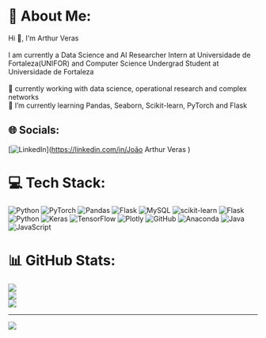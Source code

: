 # 💫 About Me:
Hi 👋, I'm Arthur Veras<br><br>I am currently a Data Science and AI Researcher Intern at Universidade de Fortaleza(UNIFOR) and Computer Science Undergrad Student at Universidade de Fortaleza<br><br>🔭 currently working with data science, operational research and complex networks <br>🌱 I’m currently learning Pandas, Seaborn, Scikit-learn, PyTorch and Flask


## 🌐 Socials:
[![LinkedIn](https://img.shields.io/badge/LinkedIn-%230077B5.svg?logo=linkedin&logoColor=white)](https://linkedin.com/in/João Arthur Veras  ) 

# 💻 Tech Stack:
![Python](https://img.shields.io/badge/python-3670A0?style=for-the-badge&logo=python&logoColor=ffdd54) ![PyTorch](https://img.shields.io/badge/PyTorch-%23EE4C2C.svg?style=for-the-badge&logo=PyTorch&logoColor=white) ![Pandas](https://img.shields.io/badge/pandas-%23150458.svg?style=for-the-badge&logo=pandas&logoColor=white) ![Flask](https://img.shields.io/badge/flask-%23000.svg?style=for-the-badge&logo=flask&logoColor=white) ![MySQL](https://img.shields.io/badge/mysql-4479A1.svg?style=for-the-badge&logo=mysql&logoColor=white) ![scikit-learn](https://img.shields.io/badge/scikit--learn-%23F7931E.svg?style=for-the-badge&logo=scikit-learn&logoColor=white) ![Flask](https://img.shields.io/badge/flask-%23000.svg?style=for-the-badge&logo=flask&logoColor=white) ![Python](https://img.shields.io/badge/python-3670A0?style=for-the-badge&logo=python&logoColor=ffdd54) ![Keras](https://img.shields.io/badge/Keras-%23D00000.svg?style=for-the-badge&logo=Keras&logoColor=white) ![TensorFlow](https://img.shields.io/badge/TensorFlow-%23FF6F00.svg?style=for-the-badge&logo=TensorFlow&logoColor=white) ![Plotly](https://img.shields.io/badge/Plotly-%233F4F75.svg?style=for-the-badge&logo=plotly&logoColor=white) ![GitHub](https://img.shields.io/badge/github-%23121011.svg?style=for-the-badge&logo=github&logoColor=white) ![Anaconda](https://img.shields.io/badge/Anaconda-%2344A833.svg?style=for-the-badge&logo=anaconda&logoColor=white) ![Java](https://img.shields.io/badge/java-%23ED8B00.svg?style=for-the-badge&logo=openjdk&logoColor=white) ![JavaScript](https://img.shields.io/badge/javascript-%23323330.svg?style=for-the-badge&logo=javascript&logoColor=%23F7DF1E)
# 📊 GitHub Stats:
![](https://github-readme-stats.vercel.app/api?username=4lbanes&theme=dark&hide_border=false&include_all_commits=false&count_private=false)<br/>
![](https://github-readme-streak-stats.herokuapp.com/?user=4lbanes&theme=dark&hide_border=false)<br/>
![](https://github-readme-stats.vercel.app/api/top-langs/?username=4lbanes&theme=dark&hide_border=false&include_all_commits=false&count_private=false&layout=compact)

---
[![](https://visitcount.itsvg.in/api?id=4lbanes&icon=0&color=0)](https://visitcount.itsvg.in)

<!-- Proudly created with GPRM ( https://gprm.itsvg.in ) -->
